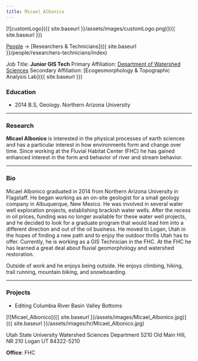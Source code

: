 ```yaml
---
title: Micael Albonico
---
```


[![customLogo]({{ site.baseurl }}/assets/images/customLogo.png)]({{ site.baseurl }})

[People]({{site.baseurl}}/people/index) -> [Researchers & Technicians]({{ site.baseurl }}/people/researchers-technicians/index)

Job Title: **Junior GIS Tech**
Primary Affiliation: [Department of Watershed Sciences](http://qcnr.usu.edu/wats/)
Secondary Affiliation: [Ecogeomorphology & Topographic Analysis Lab]({{ site.baseurl }})

### Education

- 2014 B.S, Geology. Northern Arizona University

------

### Research

**Micael Albonico** is interested in the physical processes of earth sciences and has a particular interest in how environments form and change over time. Since working at the Fluvial Habitat Center (FHC) he has gained enhanced interest in the form and behavior of river and stream behavior.

------

### Bio

Micael Albonico graduated in 2014 from Northern Arizona University in Flagstaff. He began working as an on-site geologist for a small geology company in Albuquerque, New Mexico. He was involved in several water well exploration projects, establishing brackish water wells. After the recess in oil prices, funding was no longer available for these water well projects, and he decided to look for a graduate program that would lead him into a different direction and out of the oil business. He moved to Logan, Utah in the hopes of finding a new path and to enjoy the outdoor thrills Utah has to offer. Currently, he is working as a GIS Technician in the FHC. At the FHC he has learned a great deal about fluvial geomorphology and watershed restoration.  

Outside of work and he enjoys being outside. He enjoys climbing, hiking, trail running, mountain biking, and snowboarding.

------

### Projects

- Editing Columbia River Basin Valley Bottoms

[![Micael_Albonico]({{ site.baseurl }}/assets/images/Micael_Albonico.jpg)]({{ site.baseurl }}/assets/images/hr/Micael_Albonico.jpg)

Utah State University
Watershed Sciences Department
5210 Old Main Hill, NR 210
Logan UT 84322-5210

**Office**:  FHC